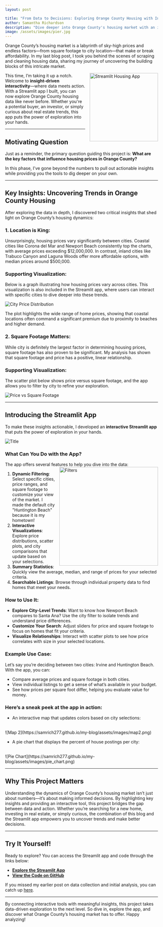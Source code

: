 ```yaml
---
layout: post

title: "From Data to Decisions: Exploring Orange County Housing with Interactive Insights"
author: Samantha Richardson
description: "Dive deeper into Orange County's housing market with an interactive Streamlit app. In this post, we’ll explore key insights from the data and show you how our app empowers you to uncover trends, compare cities, and make informed decisions."
image: /assets/images/pier.jpg
---
```


Orange County’s housing market is a labyrinth of sky-high prices and endless factors—from square footage to city location—that make or break affordability. In my last blog post, I took you behind the scenes of scraping and cleaning housing data, sharing my journey of uncovering the building blocks of this intricate market. 

<img src="https://samrich277.github.io/my-blog/assets/images/streamlit_logo.png" alt="Streamlit Housing App" style="width:225px; float: right; margin-left: 15px;"/>

This time, I’m taking it up a notch. Welcome to **insight-driven interactivity**—where data meets action. With a Streamlit app I built, you can now explore Orange County housing data like never before. Whether you're a potential buyer, an investor, or simply curious about real estate trends, this app puts the power of exploration into your hands.

---

## Motivating Question

Just as a reminder, the primary question guiding this project is: 
    **What are the key factors that influence housing prices in Orange County?**  

In this phase, I’ve gone beyond the numbers to pull out actionable insights while providing you the tools to dig deeper on your own.

---

## Key Insights: Uncovering Trends in Orange County Housing

After exploring the data in depth, I discovered two critical insights that shed light on Orange County’s housing dynamics:

### 1. **Location is King**: 
   Unsurprisingly, housing prices vary significantly between cities. Coastal cities like Corona del Mar and Newport Beach consistently top the charts, with average prices exceeding $12,000,000. In contrast, inland cities like Trabuco Canyon and Laguna Woods offer more affordable options, with median prices around $500,000.  

### Supporting Visualization:
Below is a graph illustrating how housing prices vary across cities. This visualization is also included in the Streamlit app, where users can interact with specific cities to dive deeper into these trends.

![City Price Distribution](https://samrich277.github.io/my-blog/assets/images/city_price.png)

The plot highlights the wide range of home prices, showing that coastal locations often command a significant premium due to proximity to beaches and higher demand.

### 2. **Square Footage Matters**:
   While city is definitely the largest factor in determining housing prices, square footage has also proven to be significant. My analysis has shown that square footage and price has a positive, linear relationship. 
   
### Supporting Visualization:
The scatter plot below shows price versus square footage, and the app allows you to filter by city to refine your exploration.

![Price vs Square Footage](https://samrich277.github.io/my-blog/assets/images/footage_price.png)


---

## Introducing the Streamlit App

To make these insights actionable, I developed an **interactive Streamlit app** that puts the power of exploration in your hands.

![Title](https://samrich277.github.io/my-blog/assets/images/title.png)

### What Can You Do with the App?

The app offers several features to help you dive into the data:
<img src="https://samrich277.github.io/my-blog/assets/images/filters.png" alt="Filters" style="width:325px; float: right; margin-left: 15px;"/>
1. **Dynamic Filtering**: Select specific cities, price ranges, and square footage to customize your view of the market. I made the default city "Huntington Beach" because it is my hometown!
2. **Interactive Visualizations**: Explore price distributions, scatter plots, and city comparisons that update based on your selections.
3. **Summary Statistics**: Quickly view the average, median, and range of prices for your selected criteria.
4. **Searchable Listings**: Browse through individual property data to find homes that meet your needs.

### How to Use It:
- **Explore City-Level Trends**: Want to know how Newport Beach compares to Santa Ana? Use the city filter to isolate trends and understand price differences.
- **Customize Your Search**: Adjust sliders for price and square footage to focus on homes that fit your criteria.
- **Visualize Relationships**: Interact with scatter plots to see how price correlates with size in your selected locations.

### Example Use Case:
Let’s say you’re deciding between two cities: Irvine and Huntington Beach. With the app, you can:
- Compare average prices and square footage in both cities.
- View individual listings to get a sense of what’s available in your budget.
- See how prices per square foot differ, helping you evaluate value for money.

### Here’s a sneak peek at the app in action:
- An interactive map that updates colors based on city selections:
<br>
![Map 2](https://samrich277.github.io/my-blog/assets/images/map2.png)

<br>

- A pie chart that displays the percent of house postings per city:
<br>
![Pie Chart](https://samrich277.github.io/my-blog/assets/images/pie_chart.png)

---

## Why This Project Matters

Understanding the dynamics of Orange County’s housing market isn’t just about numbers—it’s about making informed decisions. By highlighting key insights and providing an interactive tool, this project bridges the gap between data and action. Whether you’re searching for a new home, investing in real estate, or simply curious, the combination of this blog and the Streamlit app empowers you to uncover trends and make better decisions.

---

## Try It Yourself!

Ready to explore? You can access the Streamlit app and code through the links below:

- **[Explore the Streamlit App](https://share.streamlit.io/your-app-url)**
- **[View the Code on GitHub](https://github.com/samrich277/housing-streamlit-app)**

If you missed my earlier post on data collection and initial analysis, you can catch up [here](https://samrich277.github.io/my-blog/orange-county-housing).

---

By connecting interactive tools with meaningful insights, this project takes data-driven exploration to the next level. So dive in, explore the app, and discover what Orange County’s housing market has to offer. Happy analyzing!